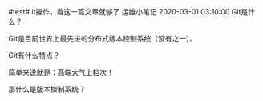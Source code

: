 #test#
it操作，看这一篇文章就够了
运维小笔记 2020-03-01 03:10:00
Git是什么？

Git是目前世界上最先进的分布式版本控制系统（没有之一）。

Git有什么特点？

简单来说就是：高端大气上档次！

那什么是版本控制系统？
